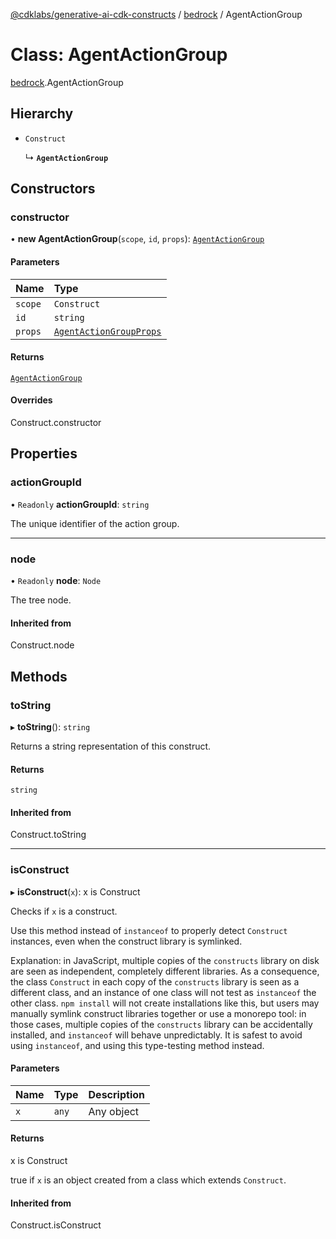[@cdklabs/generative-ai-cdk-constructs](/docs/api) / [bedrock](/docs/api/modules/bedrock.md) / AgentActionGroup

# Class: AgentActionGroup

[bedrock](/docs/api/modules/bedrock.md).AgentActionGroup

## Hierarchy

- `Construct`

  ↳ **`AgentActionGroup`**

## Constructors

### constructor

• **new AgentActionGroup**(`scope`, `id`, `props`): [`AgentActionGroup`](bedrock.AgentActionGroup.md)

#### Parameters

| Name | Type                                                                             |
| :------ |:---------------------------------------------------------------------------------|
| `scope` | `Construct`                                                                      |
| `id` | `string`                                                                         |
| `props` | [`AgentActionGroupProps`](/docs/api/interfaces/bedrock.AgentActionGroupProps.md) |

#### Returns

[`AgentActionGroup`](bedrock.AgentActionGroup.md)

#### Overrides

Construct.constructor

## Properties

### actionGroupId

• `Readonly` **actionGroupId**: `string`

The unique identifier of the action group.

___

### node

• `Readonly` **node**: `Node`

The tree node.

#### Inherited from

Construct.node

## Methods

### toString

▸ **toString**(): `string`

Returns a string representation of this construct.

#### Returns

`string`

#### Inherited from

Construct.toString

___

### isConstruct

▸ **isConstruct**(`x`): x is Construct

Checks if `x` is a construct.

Use this method instead of `instanceof` to properly detect `Construct`
instances, even when the construct library is symlinked.

Explanation: in JavaScript, multiple copies of the `constructs` library on
disk are seen as independent, completely different libraries. As a
consequence, the class `Construct` in each copy of the `constructs` library
is seen as a different class, and an instance of one class will not test as
`instanceof` the other class. `npm install` will not create installations
like this, but users may manually symlink construct libraries together or
use a monorepo tool: in those cases, multiple copies of the `constructs`
library can be accidentally installed, and `instanceof` will behave
unpredictably. It is safest to avoid using `instanceof`, and using
this type-testing method instead.

#### Parameters

| Name | Type | Description |
| :------ | :------ | :------ |
| `x` | `any` | Any object |

#### Returns

x is Construct

true if `x` is an object created from a class which extends `Construct`.

#### Inherited from

Construct.isConstruct
